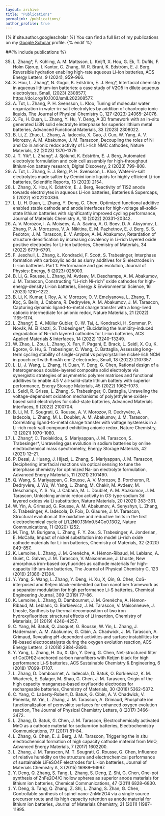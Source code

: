 ```yaml
---
layout: archive
title: "Publications"
permalink: /publications/
author_profile: true
---
```


{% if site.author.googlescholar %}
  You can  find a full list of my publications on my <a href="{{site.author.googlescholar}}"> Google Scholar</a> profile.
{% endif %}

##{% include publications %}



<ol reversed>
  <li>L. Zhang*, F. Kühling, A. M. Mattsson, L. Knijff, X. Hou, G. Ek, T. Dufils, F. Holm Gjørup, I. Kantor, C. Zhang, W. R. Brant, K. Edström, E. J. Berg, Reversible hydration enabling high-rate aqueous Li-ion batteries, ACS Energy Letters, 9 (2024), 959–966.</li>
  <li>X. Hou, L. Zhang*, N. Gogoi, K. Edström, E. J. Berg*, Interfacial chemistry in aqueous lithium-ion batteries: a case study of V2O5 in dilute aqueous electrolytes, Small, (2023) 2308577, https://doi.org/10.1002/smll.202308577.</li>
  <li>A. Tot, L. Zhang, P. H. Svensson, L. Kloo, Tuning of molecular water organization in water-in-salt electrolytes by addition of chaotropic ionic liquids, The Journal of Physical Chemistry C, 127 (2023) 24065–24076.</li>
  <li>X. Fu, H. Duan, L. Zhang, Y. Hu, Y. Deng, A 3D framework with an in-situ generated Li3N solid electrolyte interphase for superior lithium metal batteries, Advanced Functional Materials, 33 (2023) 2308022.</li>
  <li>B. Li, Z. Zhuo, L. Zhang, A. Iadecola, X. Gao, J. Guo, W. Yang, A. V. Morozov, A. M. Abakumov, J. M. Tarascon, Decoupling the roles of Ni and Co in anionic redox activity of Li-rich NMC cathodes, Nature Materials, 22 (2023) 1370–1379.</li>
  <li>J. T. Yik*, L. Zhang*, J. Sjölund, K. Edström, E. J. Berg, Automated electrolyte formulation and coin cell assembly for high-throughput lithium-ion battery research, Digital Discovery, 2 (2023) 799–808.</li>
  <li>A. Tot, L. Zhang, E. J. Berg, P. H. Svensson, L. Kloo, Water-in-salt electrolytes made saltier by Gemini ionic liquids for highly efficient Li-ion batteries, Scientific Reports, 13 (2023) 2154.</li>
  <li>L. Zhang, X. Hou, K. Edström, E. J. Berg, Reactivity of TiS2 anode towards electrolytes in aqueous Li-ion batteries, Batteries & Supercaps, 5 (2022) e202200336.</li>
  <li>L. Li, H. Duan, L. Zhang, Y. Deng, G. Chen, Optimized functional additive enabled stable cathode and anode interfaces for high-voltage all-solid-state lithium batteries with significantly improved cycling performance, Journal of Materials Chemistry A, 10 (2022) 20331–20342.</li>
  <li>A. V. Morozov, I. A. Moiseev, A. A. Savina, A. O. Boev, D. A. Aksyonov, L. Zhang, P. A. Morozova, V. A. Nikitina, E. M. Pazhetnov, E. J. Berg, S. S. Fedotov, J. M. Tarascon, E. V. Antipov, A. M. Abakumov, Retardation of structure densification by increasing covalency in Li-rich layered oxide positive electrodes for Li-ion batteries, Chemistry of Materials, 34 (2022) 6779–6791.</li>
  <li>F. Jeschull, L. Zhang, Ł. Kondracki, F. Scott, S. Trabesinger, Interphase formation with carboxylic acids as slurry additives for Si electrodes in Li-ion batteries. Part 1: Performance and gas evolution, Journal of Physics: Energy, 5 (2023) 025003.</li>
  <li>B. Li, G. Rousse, L. Zhang, M. Avdeev, M. Deschamps, A. M. Abakumov, J. M. Tarascon, Constructing “Li-rich Ni-rich” oxide cathodes for high-energy-density Li-ion batteries, Energy & Environmental Science, 16 (2023) 1210–1222.</li>
  <li>B. Li, K. Kumar, I. Roy, A. V. Morozov, O. V. Emelyanova, L. Zhang, T. Koç, S. Belin, J. Cabana, R. Dedryvère, A. M. Abakumov, J. M. Tarascon, Capturing dynamic ligand-to-metal charge transfer with a long-lived cationic intermediate for anionic redox, Nature Materials, 21 (2022) 1165–1174.</li>
  <li>L. Zhang*, E. A. Müller Gubler, C.-W. Tai, Ł. Kondracki, H. Sommer, P. Novák, M. El Kazzi, S. Trabesinger*, Elucidating the humidity-induced degradation of Ni-rich layered cathodes for Li-ion batteries, ACS Applied Materials & Interfaces, 14 (2022) 13240–13249.</li>
  <li>W. Zhao, L. Zou, L. Zhang, X. Fan, F. Pagani, E. Brack, L. Seidl, X. Ou, K. Egorov, G. Hu, S. Trabesinger, C. Wang, C. Battaglia, Assessing long-term cycling stability of single-crystal vs polycrystalline nickel-rich NCM in pouch cell with 6 mAh cm–2 electrodes, Small, 18 (2022) 2107357. </li>
  <li>L. Li, J. Wang, L. Zhang, H. Duan, Y. Deng, G. Chen, Rational design of a heterogeneous double-layered composite solid electrolyte via synergistic strategies of asymmetric polymer matrices and functional additives to enable 4.5 V all-solid-state lithium battery with superior performance, Energy Storage Materials, 45 (2022) 1062–1073. </li>
  <li>L. Seidl, R. Grissa, L. Zhang, S. Trabesinger, C. Battaglia, Unraveling the voltage-dependent oxidation mechanisms of poly(ethylene oxide)-based solid electrolytes for solid-state batteries, Advanced Materials Interfaces, 9 (2022) 2100704.</li>
  <li>B. Li, M. T. Sougrati, G. Rousse, A. V. Morozov, R. Dedryvère, A. Iadecola, L. Zhang, M. L. Doublet, A. M. Abakumov, J. M. Tarascon, Correlating ligand-to-metal charge transfer with voltage hysteresis in a Li-rich rock-salt compound exhibiting anionic redox, Nature Chemistry, 13 (2021) 1070–1080.</li>
  <li>L. Zhang*, C. Tsolakidou, S. Mariyappan, J. M. Tarascon, S. Trabesinger*, Unraveling gas evolution in sodium batteries by online electrochemical mass spectrometry, Energy Storage Materials, 42 (2021) 12–21.</li>
  <li>P. Desai, J. Huang, J. Hijazi, L. Zhang, S. Mariyappan, J. M. Tarascon, Deciphering interfacial reactions via optical sensing to tune the interphase chemistry for optimized Na-ion electrolyte formulation, Advanced Energy Materials, 11 (2021) 2101490.</li>
  <li>Q. Wang, S. Mariyappan, G. Rousse, A. V. Morozov, B. Porcheron, R. Dedryvère, J. Wu, W. Yang, L. Zhang, M. Chakir, M. Avdeev, M. Deschamps, Y. S. Yu, J. Cabana, M. L. Doublet, A. M. Abakumov, J. M. Tarascon, Unlocking anionic redox activity in O3-type sodium 3d layered oxides via Li substitution, Nature Materials, 20 (2021) 353–361.</li>
  <li>W. Yin, A. Grimaud, G. Rousse, A. M. Abakumov, A. Senyshyn, L. Zhang, S. Trabesinger, A. Iadecola, D. Foix, D. Giaume, J. M. Tarascon, Structural evolution at the oxidative and reductive limits in the first electrochemical cycle of Li1.2Ni0.13Mn0.54Co0.13O2, Nature Communications, 11 (2020) 1252.</li>
  <li>M. Ting, M. Burigana, L. Zhang, F. Y. Zou, S. Trabesinger, A. Jonderian, E. McCalla, Impact of nickel substitution into model Li-rich oxide cathode materials for Li-ion batteries, Chemistry of Materials, 32 (2020) 849–857.</li>
  <li>K. Lemoine, L. Zhang, J. M. Grenèche, A. Hémon-Ribaud, M. Leblanc, A. Guiet, C. Galven, J. M. Tarascon, V. Maisonneuve, J. Lhoste, New amorphous iron-based oxyfluorides as cathode materials for high-capacity lithium-ion batteries, The Journal of Physical Chemistry C, 123 (2019) 21386–21394.</li>
  <li>Y. Yang, S. Wang, L. Zhang, Y. Deng, H. Xu, X, Qin, G. Chen, CoS-interposed and Ketjen black-embedded carbon nanofiber framework as a separator modulation for high performance Li-S batteries, Chemical Engineering Journal, 369 (2019) 77–86.</li>
  <li>K. Lemoine, L. Zhang, D. Dambournet, J. M. Grenèche, A. Hémon-Ribaud, M. Leblanc, O. Borkiewicz, J. M. Tarascon, V. Maisonneuve, J. Lhoste, Synthesis by thermal decomposition of two iron hydroxyfluorides: structural effects of Li insertion, Chemistry of Materials, 31 (2019) 4246–4257.</li>
  <li>C. Yang, M. Batuk, Q. Jacquet, G. Rousse, W. Yin, L. Zhang, J. Hadermann, A. M. Abakumov, G. Cibin, A. Chadwick, J. M. Tarascon, A. Grimaud, Revealing pH-dependent activities and surface instabilities for Ni-based electrocatalysts during the oxygen evolution reaction, ACS Energy Letters, 3 (2018) 2884–2890.</li>
  <li>Y. Yang, L. Zhang, H. Xu, X. Qin, Y. Deng, G. Chen, Net-structured filter of Co(OH)2-anchored carbon nanofibers with Ketjen black for high performance Li-S batteries, ACS Sustainable Chemistry & Engineering, 6 (2018) 17099–17107.</li>
  <li>L. Zhang, D. Dambournet, A. Iadecola, D. Batuk, O. Borkiewicz, K. M. Wiaderek, E. Salager, M. Shao, G. Chen, J. M. Tarascon, Origin of the high capacity manganese-based oxyfluoride electrodes for rechargeable batteries, Chemistry of Materials, 30 (2018) 5362–5372.</li>
  <li>C. Yang, C. Laberty-Robert, D. Batuk, G. Cibin, A. V. Chadwick, V. Pimenta, W. Yin, L. Zhang, J. M. Tarascon, A. Grimaud, Phosphate ion functionalization of perovskite surfaces for enhanced oxygen evolution reaction, The Journal of Physical Chemistry Letters, 8 (2017) 3466–3472.</li>
  <li>L. Zhang, D. Batuk, G. Chen, J. M. Tarascon, Electrochemically activated MnO as a cathode material for sodium-ion batteries, Electrochemistry Communications, 77 (2017) 81–84.</li>
  <li>L. Zhang, G. Chen, E. J. Berg, J. M. Tarascon, Triggering the in situ electrochemical formation of high capacity cathode material from MnO, Advanced Energy Materials, 7 (2017) 1602200.</li>
  <li>L. Zhang, J. M. Tarascon, M. T. Sougrati, G. Rousse, G. Chen, Influence of relative humidity on the structure and electrochemical performance of sustainable LiFeSO4F electrodes for Li-ion batteries, Journal of Materials Chemistry A, 3 (2015) 16988–16997.</li>
  <li>Y. Deng, Q. Zhang, S. Tang, L. Zhang, S. Deng, Z. Shi, G. Chen, One-pot synthesis of ZnFe2O4/C hollow spheres as superior anode materials for lithium ion batteries, Chemical Communications, 47 (2011) 6828–6830.</li>
  <li>Y. Deng, S. Tang, Q. Zhang, Z. Shi, L. Zhang, S. Zhan, G. Chen, Controllable synthesis of spinel nano-ZnMn2O4 via a single source precursor route and its high capacity retention as anode material for lithium ion batteries, Journal of Materials Chemistry, 21 (2011) 11987–11995.</li>
</ol>
